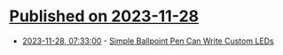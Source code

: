 # [Published on 2023-11-28](index.md)

* [2023-11-28, 07:33:00](https://soylentnews.org/article.pl?sid=23/11/27/0154243&from=rss) - [Simple Ballpoint Pen Can Write Custom LEDs](https://soylentnews.org/article.pl?sid=23/11/27/0154243&from=rss)
